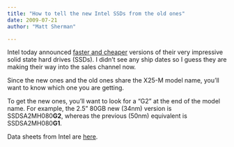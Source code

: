 ```yaml
---
title: "How to tell the new Intel SSDs from the old ones"
date: 2009-07-21
author: "Matt Sherman"

---
```


Intel today announced [faster and cheaper](http://arstechnica.com/hardware/news/2009/07/intels-new-34nm-ssds-cut-prices-by-60-percent-boost-speed.ars) versions of their very impressive solid state hard drives (SSDs). I didn’t see any ship dates so I guess they are making their way into the sales channel now.

Since the new ones and the old ones share the X25-M model name, you’ll want to know which one you are getting.

To get the new ones, you’ll want to look for a “G2” at the end of the model name. For example, the 2.5” 80GB new (34nm) version is SSDSA2MH080**G2**, whereas the previous (50nm) equivalent is SSDSA2MH080**G1**.

Data sheets from Intel are [here](http://www.intel.com/design/flash/nand/mainstream/index.htm).
